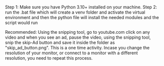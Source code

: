 Step 1: Make sure you have Python 3.10+ installed on your machine.
Step 2: run the .bat file which will create a venv folder and activate the virtual environment and then the python file will install the needed modules and the script would run

Recommended: Using the snipping tool, go to youtube.com click on any video and when you see an ad, pause the video, using the snipping tool, snip the skip-Ad button and save it inside the folder as "skip_ad_button.png". This is a one time activity. Incase you change the resolution of your monitor, or connect to a monitor with a different resolution, you need to repeat this process.
